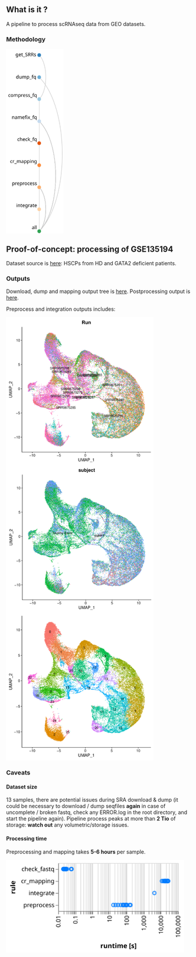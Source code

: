 ## What is it ?

A pipeline to process scRNAseq data from GEO datasets.

### Methodology

<img src="img/pipe.svg" height="500" align="center">

## Proof-of-concept: processing of GSE135194

Dataset source is [here](https://www.ncbi.nlm.nih.gov/geo/query/acc.cgi?acc=GSE135194): HSCPs from HD and GATA2 deficient patients.

### Outputs

Download, dump and mapping output tree is [here](proofs/proof_seq.txt). Postprocessing output is [here](proofs/proof_outs.txt).

Preprocess and integration outputs includes:

<img src="img/UMAP_samples.png" height="400" align="center">
<img src="img/UMAP_genotype.png" height="400" align="center">
<img src="img/UMAP_clusters.png" height="400" align="center">

### Caveats

#### Dataset size

13 samples, there are potential issues during SRA download & dump (it could be necessary to download / dump seqfiles **again** in case of uncomplete / broken fastq, check any ERROR.log in the root directory, and start the pipeline again). Pipeline process peaks at more than **2 Tio** of storage: **watch out** any volumetric/storage issues.

#### Processing time

Preprocessing and mapping takes **5-6 hours** per sample.

<img src="img/time.svg" height="250" align="center">
